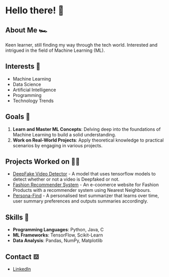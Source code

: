 # Hello there! 🤺

<!--
**Arya-Mehta/Arya-Mehta** is a ✨ _special_ ✨ repository because its `README.md` (this file) appears on your GitHub profile.

Here are some ideas to get you started:

- 🔭 I’m currently working on ...
- 🌱 I’m currently learning ...
- 👯 I’m looking to collaborate on ...
- 🤔 I’m looking for help with ...
- 💬 Ask me about ...
- 📫 How to reach me: ...
- 😄 Pronouns: ...
- ⚡ Fun fact: ...
-->

## About Me 🏎️

Keen learner, still finding my way through the tech world. Interested and intrigued in the field of Machine Learning (ML).

## Interests 🔭

- Machine Learning
- Data Science
- Artificial Intelligence
- Programming
- Technology Trends

## Goals 🥅

1. **Learn and Master ML Concepts**: Delving deep into the foundations of Machine Learning to build a solid understanding.
2. **Work on Real-World Projects**: Apply theoretical knowledge to practical scenarios by engaging in various projects.

## Projects Worked on 👷🏽

- [DeepFake Video Detector](https://github.com/krishnasharma7/Deepfake-AI-Hackathon.git) - A model that uses tensorflow models to detect whether or not a video is Deepfaked or not.
- [Fashion Recommender System](https://github.com/MacaroniMutton/Fashion_Recommender.git) - An e-coomerce website for Fashion Products with a recommender system using Nearest Neighbours.
- [Persona-Find](https://github.com/krishnasharma7/Mini-Project.git) - A personalised text summarizer that learns over time, user summary preferences and outputs summaries accordingly. 

## Skills 🎤

- **Programming Languages**: Python, Java, C
- **ML Frameworks**: TensorFlow, Scikit-Learn
- **Data Analysis**: Pandas, NumPy, Matplotlib

## Contact 𝌕

- [LinkedIn](www.linkedin.com/in/arya-mehta-2baa76248)


